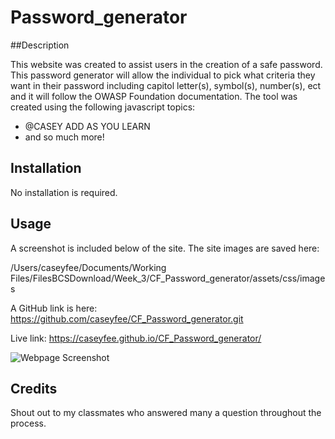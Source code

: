 # Password_generator

##Description

This website was created to assist users in the creation of a safe password. This password generator will allow the individual to pick what criteria they want in their password including capitol letter(s), symbol(s), number(s), ect and it will follow the OWASP Foundation documentation. The tool was created using the following javascript topics:

- @CASEY ADD AS YOU LEARN
- and so much more!


## Installation

No installation is required.

## Usage

A screenshot is included below of the site. The site images are saved here: 

/Users/caseyfee/Documents/Working Files/FilesBCSDownload/Week_3/CF_Password_generator/assets/css/images


A GitHub link is here: https://github.com/caseyfee/CF_Password_generator.git


Live link: https://caseyfee.github.io/CF_Password_generator/

![Webpage Screenshot](./assets/css/images/generator-pic.png)


## Credits

Shout out to my classmates who answered many a question throughout the process.